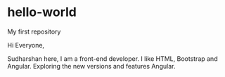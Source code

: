 # hello-world
My first repository

Hi Everyone,

Sudharshan here, I am a front-end developer. I like HTML, Bootstrap and Angular.
Exploring the new versions and features Angular.
